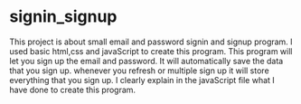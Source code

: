 # signin_signup

This project is about small email and password signin and signup program. I used basic html,css and javaScript to create this program. This program will let you sign up the email and password. It will automatically save the data that you sign up. whenever you refresh or multiple sign up it will store everything that you sign up.
I clearly explain in the javaScript file what I have done to create this program.

